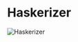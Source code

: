 # Haskerizer
<p >
  <img src="https://image.ibb.co/gyqrmd/ras.png" alt="Haskerizer" border="0"><width="350"/>
</p>
